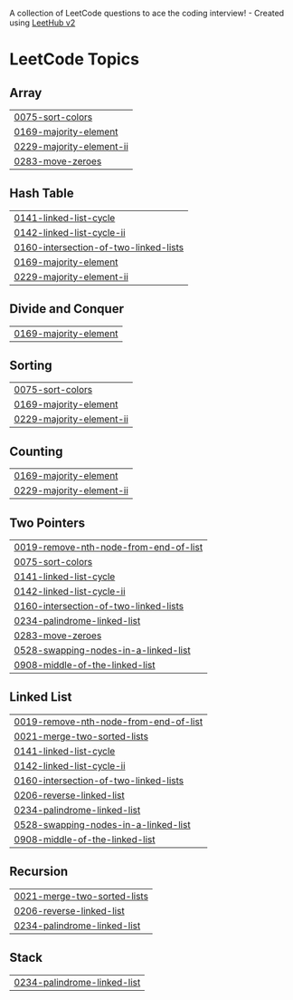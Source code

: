 A collection of LeetCode questions to ace the coding interview! - Created using [LeetHub v2](https://github.com/arunbhardwaj/LeetHub-2.0)
<!---LeetCode Topics Start-->
# LeetCode Topics
## Array
|  |
| ------- |
| [0075-sort-colors](https://github.com/ManishRed15/dsa/tree/master/0075-sort-colors) |
| [0169-majority-element](https://github.com/ManishRed15/dsa/tree/master/0169-majority-element) |
| [0229-majority-element-ii](https://github.com/ManishRed15/dsa/tree/master/0229-majority-element-ii) |
| [0283-move-zeroes](https://github.com/ManishRed15/dsa/tree/master/0283-move-zeroes) |
## Hash Table
|  |
| ------- |
| [0141-linked-list-cycle](https://github.com/ManishRed15/dsa/tree/master/0141-linked-list-cycle) |
| [0142-linked-list-cycle-ii](https://github.com/ManishRed15/dsa/tree/master/0142-linked-list-cycle-ii) |
| [0160-intersection-of-two-linked-lists](https://github.com/ManishRed15/dsa/tree/master/0160-intersection-of-two-linked-lists) |
| [0169-majority-element](https://github.com/ManishRed15/dsa/tree/master/0169-majority-element) |
| [0229-majority-element-ii](https://github.com/ManishRed15/dsa/tree/master/0229-majority-element-ii) |
## Divide and Conquer
|  |
| ------- |
| [0169-majority-element](https://github.com/ManishRed15/dsa/tree/master/0169-majority-element) |
## Sorting
|  |
| ------- |
| [0075-sort-colors](https://github.com/ManishRed15/dsa/tree/master/0075-sort-colors) |
| [0169-majority-element](https://github.com/ManishRed15/dsa/tree/master/0169-majority-element) |
| [0229-majority-element-ii](https://github.com/ManishRed15/dsa/tree/master/0229-majority-element-ii) |
## Counting
|  |
| ------- |
| [0169-majority-element](https://github.com/ManishRed15/dsa/tree/master/0169-majority-element) |
| [0229-majority-element-ii](https://github.com/ManishRed15/dsa/tree/master/0229-majority-element-ii) |
## Two Pointers
|  |
| ------- |
| [0019-remove-nth-node-from-end-of-list](https://github.com/ManishRed15/dsa/tree/master/0019-remove-nth-node-from-end-of-list) |
| [0075-sort-colors](https://github.com/ManishRed15/dsa/tree/master/0075-sort-colors) |
| [0141-linked-list-cycle](https://github.com/ManishRed15/dsa/tree/master/0141-linked-list-cycle) |
| [0142-linked-list-cycle-ii](https://github.com/ManishRed15/dsa/tree/master/0142-linked-list-cycle-ii) |
| [0160-intersection-of-two-linked-lists](https://github.com/ManishRed15/dsa/tree/master/0160-intersection-of-two-linked-lists) |
| [0234-palindrome-linked-list](https://github.com/ManishRed15/dsa/tree/master/0234-palindrome-linked-list) |
| [0283-move-zeroes](https://github.com/ManishRed15/dsa/tree/master/0283-move-zeroes) |
| [0528-swapping-nodes-in-a-linked-list](https://github.com/ManishRed15/dsa/tree/master/0528-swapping-nodes-in-a-linked-list) |
| [0908-middle-of-the-linked-list](https://github.com/ManishRed15/dsa/tree/master/0908-middle-of-the-linked-list) |
## Linked List
|  |
| ------- |
| [0019-remove-nth-node-from-end-of-list](https://github.com/ManishRed15/dsa/tree/master/0019-remove-nth-node-from-end-of-list) |
| [0021-merge-two-sorted-lists](https://github.com/ManishRed15/dsa/tree/master/0021-merge-two-sorted-lists) |
| [0141-linked-list-cycle](https://github.com/ManishRed15/dsa/tree/master/0141-linked-list-cycle) |
| [0142-linked-list-cycle-ii](https://github.com/ManishRed15/dsa/tree/master/0142-linked-list-cycle-ii) |
| [0160-intersection-of-two-linked-lists](https://github.com/ManishRed15/dsa/tree/master/0160-intersection-of-two-linked-lists) |
| [0206-reverse-linked-list](https://github.com/ManishRed15/dsa/tree/master/0206-reverse-linked-list) |
| [0234-palindrome-linked-list](https://github.com/ManishRed15/dsa/tree/master/0234-palindrome-linked-list) |
| [0528-swapping-nodes-in-a-linked-list](https://github.com/ManishRed15/dsa/tree/master/0528-swapping-nodes-in-a-linked-list) |
| [0908-middle-of-the-linked-list](https://github.com/ManishRed15/dsa/tree/master/0908-middle-of-the-linked-list) |
## Recursion
|  |
| ------- |
| [0021-merge-two-sorted-lists](https://github.com/ManishRed15/dsa/tree/master/0021-merge-two-sorted-lists) |
| [0206-reverse-linked-list](https://github.com/ManishRed15/dsa/tree/master/0206-reverse-linked-list) |
| [0234-palindrome-linked-list](https://github.com/ManishRed15/dsa/tree/master/0234-palindrome-linked-list) |
## Stack
|  |
| ------- |
| [0234-palindrome-linked-list](https://github.com/ManishRed15/dsa/tree/master/0234-palindrome-linked-list) |
<!---LeetCode Topics End-->